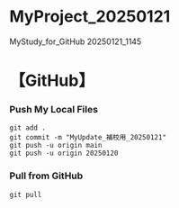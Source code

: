 # MyProject_20250121
MyStudy_for_GitHub 20250121_1145


# 【GitHub】


### Push My Local Files
```git
git add . 
git commit -m "MyUpdate_補校用_20250121"
git push -u origin main
git push -u origin 20250120
```

### Pull from GitHub

```git
git pull 

```

